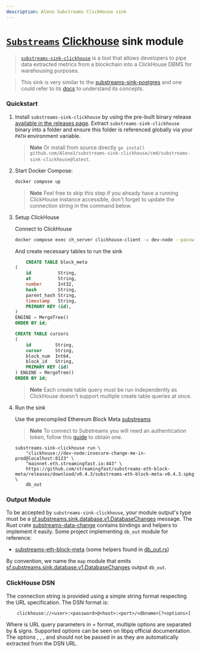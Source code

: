 ```yaml
---
description: Aleno Substreams ClickHouse sink
---
```


# [`Substreams`](https://substreams.streamingfast.io/) [Clickhouse](https://clickhouse.com/) sink module


> [`substreams-sink-clickhouse`](https://github.com/Aleno1/substreams-sink-clickhouse) is a tool that allows developers to pipe data extracted metrics from a blockchain into a ClickHouse DBMS for warehousing purposes.

> This sink is very similar to the [substreams-sink-postgres](https://github.com/streamingfast/substreams-sink-postgres) and one could refer to its [docs](./substreams-sink-postgres.md) to understand its concepts.


### Quickstart

1. Install `substreams-sink-clickhouse` by using the pre-built binary release [available in the releases page](https://github.com/Aleno1/substreams-sink-clickhouse/releases). Extract `substreams-sink-clickhouse` binary into a folder and ensure this folder is referenced globally via your `PATH` environment variable.

    > **Note** Or install from source directly `go install github.com/Aleno1/substreams-sink-clickhouse/cmd/substreams-sink-clickhouse@latest`.

1. Start Docker Compose:

    ```bash
    docker compose up
    ```

    > **Note** Feel free to skip this step if you already have a running ClickHouse instance accessible, don't forget to update the connection string in the command below.

2. Setup ClickHouse

    Connect to ClickHouse

    ```bash
    docker compose exec ch_server clickhouse-client -u dev-node --password insecure-change-me-in-prod -h localhost
    ```

    And create necessary tables to run the sink

    ```sql
        CREATE TABLE block_meta
    (
        id          String, 
        at          String,
        number      Int32,
        hash        String,
        parent_hash String,
        timestamp   String,
        PRIMARY KEY (id),
    )
    ENGINE = MergeTree()
    ORDER BY id;

    CREATE TABLE cursors
    (
        id         String,
        cursor     String,
        block_num  Int64,
        block_id   String,
        PRIMARY KEY (id)
    ) ENGINE = MergeTree()
    ORDER BY id;
    ```

    > **Note** Each create table query must be run independently as ClickHouse doesn't support multiple create table queries at once.

3. Run the sink

    Use the precompiled Ethereum Block Meta [substreams](https://github.com/streamingfast/substreams-eth-block-meta/releases/latest)

    > **Note** To connect to Substreams you will need an authentication token, follow this [guide](https://substreams.streamingfast.io/reference-and-specs/authentication) to obtain one.

    ```shell
    substreams-sink-clickhouse run \
        "clickhouse://dev-node:insecure-change-me-in-prod@localhost:8123" \
        "mainnet.eth.streamingfast.io:443" \
        https://github.com/streamingfast/substreams-eth-block-meta/releases/download/v0.4.3/substreams-eth-block-meta-v0.4.3.spkg \
        db_out
    ```

### Output Module

To be accepted by `substreams-sink-clickhouse`, your module output's type must be a [sf.substreams.sink.database.v1.DatabaseChanges](https://github.com/streamingfast/substreams-database-change/blob/develop/proto/substreams/sink/database/v1/database.proto#L7) message. The Rust crate [substreams-data-change](https://github.com/streamingfast/substreams-database-change) contains bindings and helpers to implement it easily. Some project implementing `db_out` module for reference:
- [substreams-eth-block-meta](https://github.com/streamingfast/substreams-eth-block-meta/blob/master/src/lib.rs#L35) (some helpers found in [db_out.rs](https://github.com/streamingfast/substreams-eth-block-meta/blob/master/src/db_out.rs#L6))

By convention, we name the `map` module that emits [sf.substreams.sink.database.v1.DatabaseChanges](https://github.com/streamingfast/substreams-database-change/blob/develop/proto/substreams/sink/database/v1/database.proto#L7) output `db_out`.

### ClickHouse DSN

The connection string is provided using a simple string format respecting the URL specification. The DSN format is:

```
    clickhouse://<user>:<password>@<host>:<port>/<dbname>[?<options>]
```

Where <options> is URL query parameters in <key>=<value> format, multiple options are separated by & signs. Supported options can be seen on libpq official documentation. The options <user>, <password>, <host>, <port> and <dbname> should not be passed in <options> as they are automatically extracted from the DSN URL.

